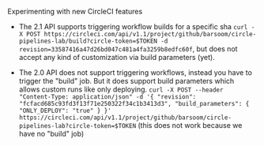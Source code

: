 Experimenting with new CircleCI features

- The 2.1 API supports triggering workflow builds for a specific sha `curl -X POST https://circleci.com/api/v1.1/project/github/barsoom/circle-pipelines-lab/build?circle-token=$TOKEN -d revision=33587416a47d26bd047c481a4fa3259b8edfc60f`, but does not accept any kind of customization via build parameters (yet).

- The 2.0 API does not support triggering workflows, instead you have to trigger the "build" job. But it does support build parameters which allows custom runs like only deploying. `curl -X POST --header "Content-Type: application/json" -d '{ "revision": "fcfacd685c93fd3f13f71e250322f34c1b3413d3", "build_parameters": { "ONLY_DEPLOY": "true" } }' https://circleci.com/api/v1.1/project/github/barsoom/circle-pipelines-lab?circle-token=$TOKEN` (this does not work because we have no "build" job)
